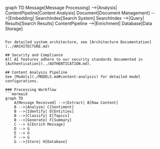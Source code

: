graph TD
    Message[Message Processing] -->|Analysis| ContentPipeline[Content Analysis]
    Document[Document Management] -->|Embedding| SearchIndex[Search System]
    SearchIndex -->|Query| Results[Search Results]
    ContentPipeline -->|Enrichment| Database[Data Storage]
```

For detailed system architecture, see [Architecture Documentation](../ARCHITECTURE.md)

## Security and Compliance
All AI features adhere to our security standards documented in [Authentication](../AUTHENTICATION.md).

## Content Analysis Pipeline
See [Models](./MODELS.md#content-analysis) for detailed model configurations.

### Processing Workflow
```mermaid
graph TD
    A[Message Received] -->|Extract| B[Raw Content]
    B -->|Analyze| C[Sentiment]
    B -->|Identify| D[Entities]
    B -->|Classify| E[Topics]
    B -->|Generate| F[Summary]
    C --> G[Enrich Message]
    D --> G
    E --> G
    F --> G
    G -->|Store| H[Database]